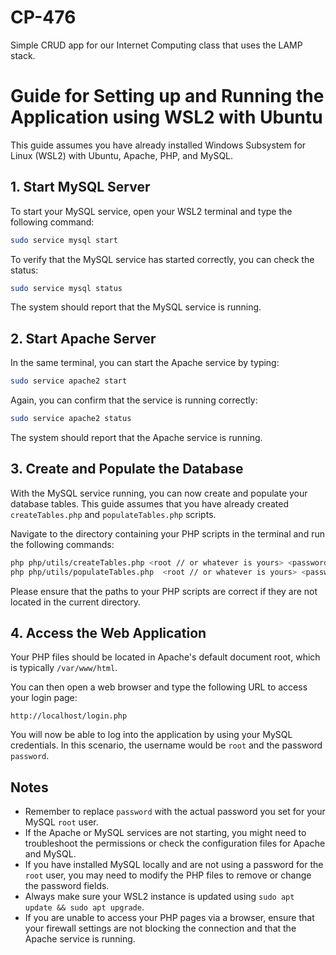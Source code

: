 # CP-476
Simple CRUD app for our Internet Computing class that uses the LAMP stack.

# Guide for Setting up and Running the Application using WSL2 with Ubuntu

This guide assumes you have already installed Windows Subsystem for Linux (WSL2) with Ubuntu, Apache, PHP, and MySQL.

## 1. Start MySQL Server

To start your MySQL service, open your WSL2 terminal and type the following command:

```bash
sudo service mysql start
```

To verify that the MySQL service has started correctly, you can check the status:

```bash
sudo service mysql status
```

The system should report that the MySQL service is running.

## 2. Start Apache Server

In the same terminal, you can start the Apache service by typing:

```bash
sudo service apache2 start
```

Again, you can confirm that the service is running correctly:

```bash
sudo service apache2 status
```

The system should report that the Apache service is running.

## 3. Create and Populate the Database

With the MySQL service running, you can now create and populate your database tables. This guide assumes that you have already created `createTables.php` and `populateTables.php` scripts.

Navigate to the directory containing your PHP scripts in the terminal and run the following commands:

```bash
php php/utils/createTables.php <root // or whatever is yours> <password // or whatever is yours>
php php/utils/populateTables.php  <root // or whatever is yours> <password // or whatever is yours>
```

Please ensure that the paths to your PHP scripts are correct if they are not located in the current directory.

## 4. Access the Web Application

Your PHP files should be located in Apache's default document root, which is typically `/var/www/html`. 

You can then open a web browser and type the following URL to access your login page:

```plaintext
http://localhost/login.php
```

You will now be able to log into the application by using your MySQL credentials. In this scenario, the username would be `root` and the password `password`.

## Notes

- Remember to replace `password` with the actual password you set for your MySQL `root` user.
- If the Apache or MySQL services are not starting, you might need to troubleshoot the permissions or check the configuration files for Apache and MySQL.
- If you have installed MySQL locally and are not using a password for the `root` user, you may need to modify the PHP files to remove or change the password fields.
- Always make sure your WSL2 instance is updated using `sudo apt update && sudo apt upgrade`.
- If you are unable to access your PHP pages via a browser, ensure that your firewall settings are not blocking the connection and that the Apache service is running.
